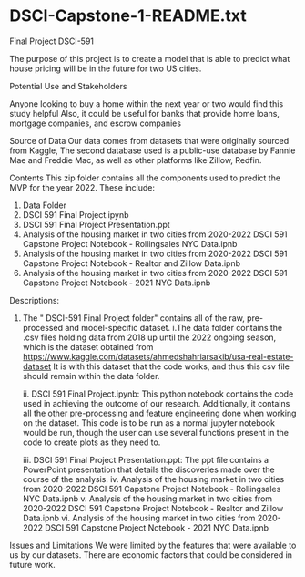 # DSCI-Capstone-1-README.txt
Final Project 
DSCI-591

The purpose of this project is to create a model that is able to predict what house pricing will be in the future for two US cities.

Potential Use and Stakeholders

Anyone looking to buy a home within the next year or two would find this study helpful
Also, it could be useful for banks that provide home loans, mortgage companies, and escrow companies

Source of Data
Our data comes from datasets that were originally sourced from Kaggle, The second database used is a public-use database by Fannie Mae and Freddie Mac, as well as other platforms like  Zillow, Redfin.

Contents
This zip folder contains all the components used to predict the MVP for the year 2022. These include:
1. Data Folder
2. DSCI 591 Final Project.ipynb
3. DSCI 591 Final Project Presentation.ppt
4. Analysis of the housing market in two cities from 2020-2022 DSCI 591 Capstone Project Notebook - Rollingsales NYC Data.ipnb
5.  Analysis of the housing market in two cities from 2020-2022 DSCI 591 Capstone Project Notebook - Realtor and  Zillow Data.ipnb
6.  Analysis of the housing market in two cities from 2020-2022 DSCI 591 Capstone Project Notebook - 2021 NYC Data.ipnb



Descriptions:

1) The " DSCI-591 Final Project folder" contains all of the raw, pre-processed and model-specific dataset.
    i.The data folder contains the .csv files holding data from 2018 up until the 2022 ongoing season, which is the dataset obtained from https://www.kaggle.com/datasets/ahmedshahriarsakib/usa-real-estate-dataset It is with this dataset that the code works, and thus this csv file should remain within the data folder. 

     ii. DSCI 591 Final Project.ipynb: This python notebook contains the code used in achieving the outcome of our research. Additionally, it contains all the other pre-processing and feature engineering done when working on the dataset. This code is to be run as a normal jupyter notebook would be run, though the user can use several functions present in the code to create plots as they need to. 

    iii. DSCI 591 Final Project Presentation.ppt: The ppt file contains a PowerPoint presentation that details the discoveries made over the course of the analysis. 
iv. Analysis of the housing market in two cities from 2020-2022 DSCI 591 Capstone Project Notebook - Rollingsales NYC Data.ipnb
v.  Analysis of the housing market in two cities from 2020-2022 DSCI 591 Capstone Project Notebook - Realtor and  Zillow Data.ipnb
vi.  Analysis of the housing market in two cities from 2020-2022 DSCI 591 Capstone Project Notebook - 2021 NYC Data.ipnb


Issues and Limitations
We were limited by the features that were available to us by our datasets. There are economic factors that could be considered in future work. 



